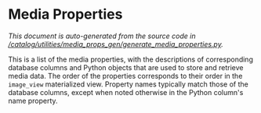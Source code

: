 # Media Properties

_This document is auto-generated from the source code in
[/catalog/utilities/media_props_gen/generate_media_properties.py](https://github.com/WordPress/openverse/blob/main/catalog/utilities/media_props_gen/generate_media_properties.py)._

This is a list of the media properties, with the descriptions of corresponding
database columns and Python objects that are used to store and retrieve media
data. The order of the properties corresponds to their order in the `image_view`
materialized view. Property names typically match those of the database columns,
except when noted otherwise in the Python column's name property.
